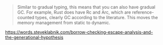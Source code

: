 >Similar to gradual typing, this means that you can also have gradual GC. For example, Rust does have Rc<T> and Arc<T>, which are reference-counted types, clearly GC according to the literature. This moves the memory management from static to dynamic.

https://words.steveklabnik.com/borrow-checking-escape-analysis-and-the-generational-hypothesis
